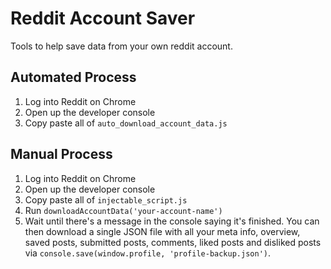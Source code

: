 # Reddit Account Saver

Tools to help save data from your own reddit account.

## Automated Process

1. Log into Reddit on Chrome
2. Open up the developer console
3. Copy paste all of `auto_download_account_data.js`

## Manual Process

1. Log into Reddit on Chrome
2. Open up the developer console
3. Copy paste all of `injectable_script.js`
4. Run `downloadAccountData('your-account-name')`
5. Wait until there's a message in the console saying it's finished. You can then download a single JSON file with all your meta info, overview, saved posts, submitted posts, comments, liked posts and disliked posts via `console.save(window.profile, 'profile-backup.json')`.
